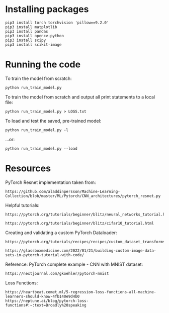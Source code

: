 # Installing packages

	pip3 install torch torchvision 'pillow==9.2.0'
	pip3 install matplotlib
	pip3 install pandas
	pip3 install opencv-python
	pip3 install scipy
	pip3 install scikit-image

# Running the code

To train the model from scratch:

	python run_train_model.py

To train the model from scratch and output all print statements to a local file:

	python run_train_model.py > LOGS.txt

To load and test the saved, pre-trained model:

	python run_train_model.py -l

...or:

	python run_train_model.py --load

# Resources

PyTorch Resnet implementation taken from:

	https://github.com/aladdinpersson/Machine-Learning-Collection/blob/master/ML/Pytorch/CNN_architectures/pytorch_resnet.py

Helpful tutorials:

	https://pytorch.org/tutorials/beginner/blitz/neural_networks_tutorial.html
	
	https://pytorch.org/tutorials/beginner/blitz/cifar10_tutorial.html

Creating and validating a custom PyTorch Dataloader:

	https://pytorch.org/tutorials/recipes/recipes/custom_dataset_transforms_loader.html

	https://glassboxmedicine.com/2022/01/21/building-custom-image-data-sets-in-pytorch-tutorial-with-code/

Reference: PyTorch complete example - CNN with MNIST dataset:

	https://nextjournal.com/gkoehler/pytorch-mnist

Loss Functions:

	https://heartbeat.comet.ml/5-regression-loss-functions-all-machine-learners-should-know-4fb140e9d4b0
	https://neptune.ai/blog/pytorch-loss-functions#:~:text=Broadly%20speaking

